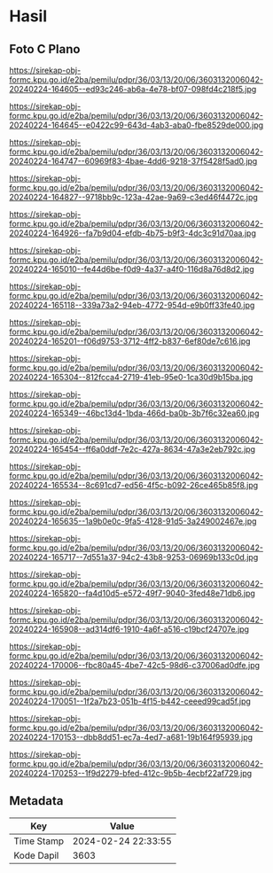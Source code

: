 # Hasil

## Foto C Plano

https://sirekap-obj-formc.kpu.go.id/e2ba/pemilu/pdpr/36/03/13/20/06/3603132006042-20240224-164605--ed93c246-ab6a-4e78-bf07-098fd4c218f5.jpg

https://sirekap-obj-formc.kpu.go.id/e2ba/pemilu/pdpr/36/03/13/20/06/3603132006042-20240224-164645--e0422c99-643d-4ab3-aba0-fbe8529de000.jpg

https://sirekap-obj-formc.kpu.go.id/e2ba/pemilu/pdpr/36/03/13/20/06/3603132006042-20240224-164747--60969f83-4bae-4dd6-9218-37f5428f5ad0.jpg

https://sirekap-obj-formc.kpu.go.id/e2ba/pemilu/pdpr/36/03/13/20/06/3603132006042-20240224-164827--9718bb9c-123a-42ae-9a69-c3ed46f4472c.jpg

https://sirekap-obj-formc.kpu.go.id/e2ba/pemilu/pdpr/36/03/13/20/06/3603132006042-20240224-164926--fa7b9d04-efdb-4b75-b9f3-4dc3c91d70aa.jpg

https://sirekap-obj-formc.kpu.go.id/e2ba/pemilu/pdpr/36/03/13/20/06/3603132006042-20240224-165010--fe44d6be-f0d9-4a37-a4f0-116d8a76d8d2.jpg

https://sirekap-obj-formc.kpu.go.id/e2ba/pemilu/pdpr/36/03/13/20/06/3603132006042-20240224-165118--339a73a2-94eb-4772-954d-e9b0ff33fe40.jpg

https://sirekap-obj-formc.kpu.go.id/e2ba/pemilu/pdpr/36/03/13/20/06/3603132006042-20240224-165201--f06d9753-3712-4ff2-b837-6ef80de7c616.jpg

https://sirekap-obj-formc.kpu.go.id/e2ba/pemilu/pdpr/36/03/13/20/06/3603132006042-20240224-165304--812fcca4-2719-41eb-95e0-1ca30d9b15ba.jpg

https://sirekap-obj-formc.kpu.go.id/e2ba/pemilu/pdpr/36/03/13/20/06/3603132006042-20240224-165349--46bc13d4-1bda-466d-ba0b-3b7f6c32ea60.jpg

https://sirekap-obj-formc.kpu.go.id/e2ba/pemilu/pdpr/36/03/13/20/06/3603132006042-20240224-165454--ff6a0ddf-7e2c-427a-8634-47a3e2eb792c.jpg

https://sirekap-obj-formc.kpu.go.id/e2ba/pemilu/pdpr/36/03/13/20/06/3603132006042-20240224-165534--8c691cd7-ed56-4f5c-b092-26ce465b85f8.jpg

https://sirekap-obj-formc.kpu.go.id/e2ba/pemilu/pdpr/36/03/13/20/06/3603132006042-20240224-165635--1a9b0e0c-9fa5-4128-91d5-3a249002467e.jpg

https://sirekap-obj-formc.kpu.go.id/e2ba/pemilu/pdpr/36/03/13/20/06/3603132006042-20240224-165717--7d551a37-94c2-43b8-9253-06969b133c0d.jpg

https://sirekap-obj-formc.kpu.go.id/e2ba/pemilu/pdpr/36/03/13/20/06/3603132006042-20240224-165820--fa4d10d5-e572-49f7-9040-3fed48e71db6.jpg

https://sirekap-obj-formc.kpu.go.id/e2ba/pemilu/pdpr/36/03/13/20/06/3603132006042-20240224-165908--ad314df6-1910-4a6f-a516-c19bcf24707e.jpg

https://sirekap-obj-formc.kpu.go.id/e2ba/pemilu/pdpr/36/03/13/20/06/3603132006042-20240224-170006--fbc80a45-4be7-42c5-98d6-c37006ad0dfe.jpg

https://sirekap-obj-formc.kpu.go.id/e2ba/pemilu/pdpr/36/03/13/20/06/3603132006042-20240224-170051--1f2a7b23-051b-4f15-b442-ceeed99cad5f.jpg

https://sirekap-obj-formc.kpu.go.id/e2ba/pemilu/pdpr/36/03/13/20/06/3603132006042-20240224-170153--dbb8dd51-ec7a-4ed7-a681-19b164f95939.jpg

https://sirekap-obj-formc.kpu.go.id/e2ba/pemilu/pdpr/36/03/13/20/06/3603132006042-20240224-170253--1f9d2279-bfed-412c-9b5b-4ecbf22af729.jpg


## Metadata

| Key        | Value               |
| ---------- | ------------------- |
| Time Stamp | 2024-02-24 22:33:55 |
| Kode Dapil | 3603                |



